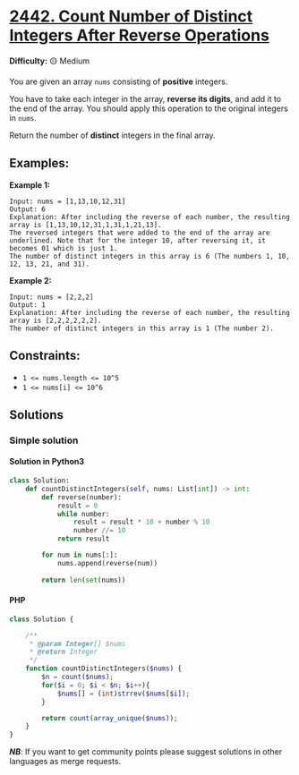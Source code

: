 # [2442. Count Number of Distinct Integers After Reverse Operations](https://leetcode.com/problems/count-number-of-distinct-integers-after-reverse-operations/)

**Difficulty:** :yellow_circle: Medium

You are given an array `nums` consisting of **positive** integers.

You have to take each integer in the array, **reverse its digits**, and add it to the end of the array. You should apply this operation to the original integers in `nums`.

Return the number of **distinct** integers in the final array.

## Examples:

**Example 1:**
```text
Input: nums = [1,13,10,12,31]
Output: 6
Explanation: After including the reverse of each number, the resulting array is [1,13,10,12,31,1,31,1,21,13].
The reversed integers that were added to the end of the array are underlined. Note that for the integer 10, after reversing it, it becomes 01 which is just 1.
The number of distinct integers in this array is 6 (The numbers 1, 10, 12, 13, 21, and 31).
```

**Example 2:**

```text
Input: nums = [2,2,2]
Output: 1
Explanation: After including the reverse of each number, the resulting array is [2,2,2,2,2,2].
The number of distinct integers in this array is 1 (The number 2).
```

## Constraints:

- `1 <= nums.length <= 10^5`
- `1 <= nums[i] <= 10^6`


## Solutions

### Simple solution 

#### Solution in Python3

```python
class Solution:
    def countDistinctIntegers(self, nums: List[int]) -> int:
        def reverse(number):
            result = 0
            while number:
                result = result * 10 + number % 10
                number //= 10
            return result

        for num in nums[:]:
            nums.append(reverse(num))
            
        return len(set(nums))
```

#### PHP

```php
class Solution {

    /**
     * @param Integer[] $nums
     * @return Integer
     */
    function countDistinctIntegers($nums) {
        $n = count($nums);
        for($i = 0; $i < $n; $i++){
            $nums[] = (int)strrev($nums[$i]);
        }

        return count(array_unique($nums));
    }
}
```

***NB***: If you want to get community points please suggest solutions in other languages as merge requests.
